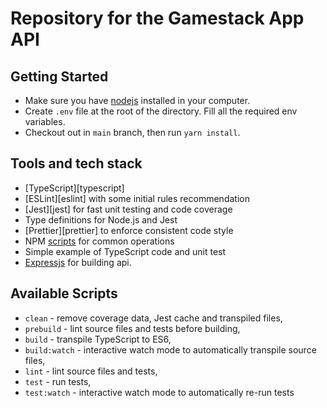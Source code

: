 # Repository for the Gamestack App API

## Getting Started

- Make sure you have [nodejs](https://nodejs.org/en/) installed in your computer.
- Create `.env` file at the root of the directory. Fill all the required env variables.
- Checkout out in `main` branch, then run `yarn install`.

## Tools and tech stack

- [TypeScript][typescript] 
- [ESLint][eslint] with some initial rules recommendation
- [Jest][jest] for fast unit testing and code coverage
- Type definitions for Node.js and Jest
- [Prettier][prettier] to enforce consistent code style
- NPM [scripts](#available-scripts) for common operations
- Simple example of TypeScript code and unit test
- [Expressjs](https://expressjs.com/) for building api.

## Available Scripts

- `clean` - remove coverage data, Jest cache and transpiled files,
- `prebuild` - lint source files and tests before building,
- `build` - transpile TypeScript to ES6,
- `build:watch` - interactive watch mode to automatically transpile source files,
- `lint` - lint source files and tests,
- `test` - run tests,
- `test:watch` - interactive watch mode to automatically re-run tests
